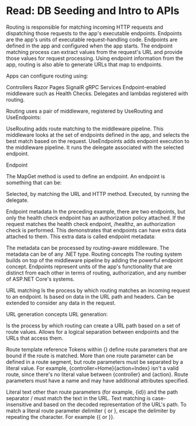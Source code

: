 # Read: DB Seeding and Intro to APIs

Routing is responsible for matching incoming HTTP requests and dispatching those requests to the app's executable endpoints. Endpoints are the app's units of executable request-handling code. Endpoints are defined in the app and configured when the app starts. The endpoint matching process can extract values from the request's URL and provide those values for request processing. Using endpoint information from the app, routing is also able to generate URLs that map to endpoints.

Apps can configure routing using:

Controllers
Razor Pages
SignalR
gRPC Services
Endpoint-enabled middleware such as Health Checks.
Delegates and lambdas registered with routing.

Routing uses a pair of middleware, registered by UseRouting and UseEndpoints:

UseRouting adds route matching to the middleware pipeline. This middleware looks at the set of endpoints defined in the app, and selects the best match based on the request.
UseEndpoints adds endpoint execution to the middleware pipeline. It runs the delegate associated with the selected endpoint.

Endpoint

The MapGet method is used to define an endpoint. An endpoint is something that can be:

Selected, by matching the URL and HTTP method.
Executed, by running the delegate.

Endpoint metadata
In the preceding example, there are two endpoints, but only the health check endpoint has an authorization policy attached. If the request matches the health check endpoint, /healthz, an authorization check is performed. This demonstrates that endpoints can have extra data attached to them. This extra data is called endpoint metadata:

The metadata can be processed by routing-aware middleware.
The metadata can be of any .NET type.
Routing concepts
The routing system builds on top of the middleware pipeline by adding the powerful endpoint concept. Endpoints represent units of the app's functionality that are distinct from each other in terms of routing, authorization, and any number of ASP.NET Core's systems.

URL matching
Is the process by which routing matches an incoming request to an endpoint.
Is based on data in the URL path and headers.
Can be extended to consider any data in the request.

URL generation concepts
URL generation:

Is the process by which routing can create a URL path based on a set of route values.
Allows for a logical separation between endpoints and the URLs that access them.

Route template reference
Tokens within {} define route parameters that are bound if the route is matched. More than one route parameter can be defined in a route segment, but route parameters must be separated by a literal value. For example, {controller=Home}{action=Index} isn't a valid route, since there's no literal value between {controller} and {action}. Route parameters must have a name and may have additional attributes specified.

Literal text other than route parameters (for example, {id}) and the path separator / must match the text in the URL. Text matching is case-insensitive and based on the decoded representation of the URL's path. To match a literal route parameter delimiter { or }, escape the delimiter by repeating the character. For example {{ or }}.

